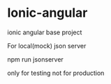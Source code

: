# Ionic-angular
ionic angular base project

For local(mock) json server

npm run jsonserver

only for testing not for production